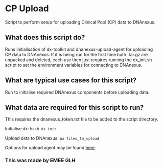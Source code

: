 # CP Upload
Script to perform setup for uploading Clinical Pool (CP) data to DNAnexus.

## What does this script do?
Runs initialisation of dx-toolkit and dnanexus-upload-agent for uploading CP data to DNAnexus.
If it is being run for the first time both .tar.gz are unpacked and deleted, each use then just 
requires running the dx_init.sh script to set the environment variables for connecting to DNAnexus.

## What are typical use cases for this script?

Run to initialise required DNAnexus components before uploading data. 

## What data are required for this script to run?

This requires the dnanexus_token.txt file to be added to the script directory.

Initialise dx:
`bash dx_init`

Upload data to DNAnexus:
`ua files_to_upload`

Options for upload agent may be found [here][dx-url].

### This was made by EMEE GLH

[dx-url]: https://documentation.dnanexus.com/user/objects/uploading-and-downloading-files/batch/upload-agent

